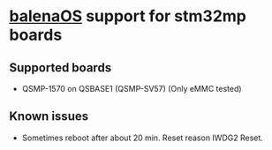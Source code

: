 #  [balenaOS](https://github.com/balena-os) support for stm32mp boards

## Supported boards
* QSMP-1570 on QSBASE1 (QSMP-SV57) (Only eMMC tested)

## Known issues
* Sometimes reboot after about 20 min. Reset reason IWDG2 Reset.

